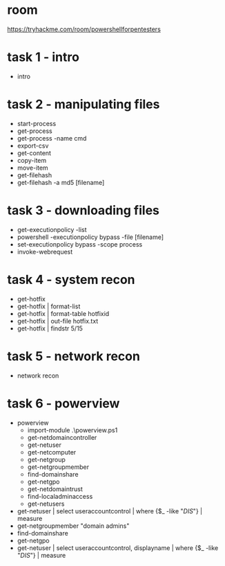 # room
https://tryhackme.com/room/powershellforpentesters

# task 1 - intro
* intro

# task 2 - manipulating files
* start-process
* get-process
* get-process -name cmd
* export-csv
* get-content
* copy-item
* move-item
* get-filehash
* get-filehash -a md5 [filename]

# task 3 - downloading files
* get-executionpolicy -list
* powershell -executionpolicy bypass -file [filename]
* set-executionpolicy bypass -scope process
* invoke-webrequest

# task 4 - system recon
* get-hotfix
* get-hotfix | format-list
* get-hotfix | format-table hotfixid
* get-hotfix | out-file hotfix.txt
* get-hotfix | findstr 5/15

# task 5 - network recon
* network recon

# task 6 - powerview
* powerview
    * import-module .\powerview.ps1
    * get-netdomaincontroller
    * get-netuser
    * get-netcomputer
    * get-netgroup
    * get-netgroupmember
    * find-domainshare
    * get-netgpo
    * get-netdomaintrust
    * find-localadminaccess
    * get-netusers
* get-netuser | select useraccountcontrol | where {$_ -like "*DIS*"} | measure
* get-netgroupmember "domain admins"
* find-domainshare
* get-netgpo
* get-netuser | select useraccountcontrol, displayname | where {$_ -like "*DIS*"} | measure